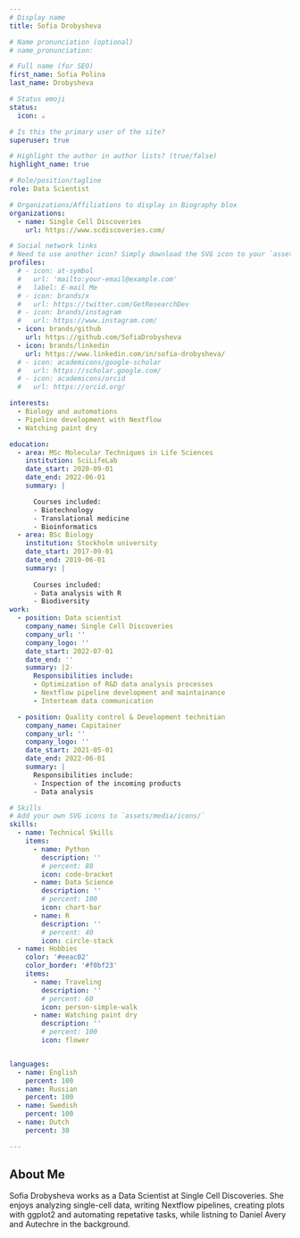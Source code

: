 ```yaml
---
# Display name
title: Sofia Drobysheva

# Name pronunciation (optional)
# name_pronunciation: 

# Full name (for SEO)
first_name: Sofia Polina  
last_name: Drobysheva

# Status emoji
status:
  icon: ☕️

# Is this the primary user of the site?
superuser: true

# Highlight the author in author lists? (true/false)
highlight_name: true

# Role/position/tagline
role: Data Scientist

# Organizations/Affiliations to display in Biography blox
organizations:
  - name: Single Cell Discoveries
    url: https://www.scdiscoveries.com/

# Social network links
# Need to use another icon? Simply download the SVG icon to your `assets/media/icons/` folder.
profiles:
  # - icon: at-symbol
  #   url: 'mailto:your-email@example.com'
  #   label: E-mail Me
  # - icon: brands/x
  #   url: https://twitter.com/GetResearchDev
  # - icon: brands/instagram
  #   url: https://www.instagram.com/
  - icon: brands/github
    url: https://github.com/SofiaDrobysheva
  - icon: brands/linkedin
    url: https://www.linkedin.com/in/sofia-drobysheva/
  # - icon: academicons/google-scholar
  #   url: https://scholar.google.com/
  # - icon: academicons/orcid
  #   url: https://orcid.org/

interests:
  - Biology and automations
  - Pipeline development with Nextflow
  - Watching paint dry

education:
  - area: MSc Molecular Techniques in Life Sciences
    institution: SciLifeLab
    date_start: 2020-09-01
    date_end: 2022-06-01
    summary: |

      Courses included:
      - Biotechnology
      - Translational medicine
      - Bioinformatics
  - area: BSc Biology
    institution: Stockholm university
    date_start: 2017-09-01
    date_end: 2019-06-01
    summary: |
      
      Courses included:
      - Data analysis with R 
      - Biodiversity
work:
  - position: Data scientist
    company_name: Single Cell Discoveries
    company_url: ''
    company_logo: ''
    date_start: 2022-07-01
    date_end: ''
    summary: |2-
      Responsibilities include:
      - Optimization of R&D data analysis processes
      - Nextflow pipeline development and maintainance
      - Interteam data communication

  - position: Quality control & Development technitian
    company_name: Capitainer
    company_url: ''
    company_logo: ''
    date_start: 2021-05-01
    date_end: 2022-06-01
    summary: |
      Responsibilities include:
      - Inspection of the incoming products
      - Data analysis

# Skills
# Add your own SVG icons to `assets/media/icons/`
skills:
  - name: Technical Skills
    items:
      - name: Python
        description: ''
        # percent: 80
        icon: code-bracket
      - name: Data Science
        description: ''
        # percent: 100
        icon: chart-bar
      - name: R
        description: ''
        # percent: 40
        icon: circle-stack
  - name: Hobbies
    color: '#eeac02'
    color_border: '#f0bf23'
    items:
      - name: Traveling
        description: ''
        # percent: 60
        icon: person-simple-walk
      - name: Watching paint dry
        description: ''
        # percent: 100
        icon: flower


languages:
  - name: English
    percent: 100
  - name: Russian
    percent: 100
  - name: Swedish
    percent: 100
  - name: Dutch
    percent: 30

---
```


## About Me

Sofia Drobysheva works as a Data Scientist at Single Cell Discoveries. She enjoys analyzing single-cell data, writing Nextflow pipelines, creating plots with ggplot2 and automating repetative tasks, while listning to Daniel Avery and Autechre in the background. 